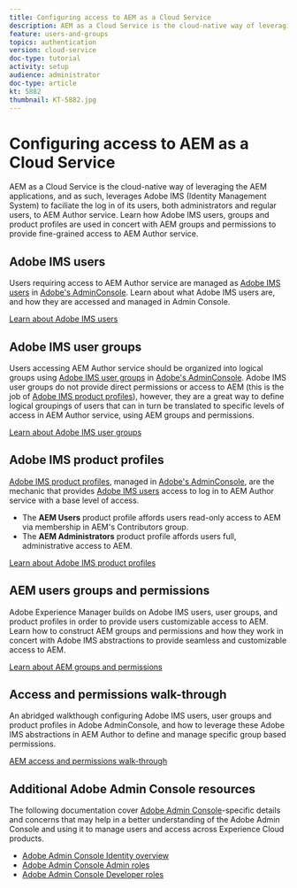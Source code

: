 ```yaml
---
title: Configuring access to AEM as a Cloud Service
description: AEM as a Cloud Service is the cloud-native way of leveraging the AEM applications, and as such, leverages Adobe IMS (Identity Management System) to faciliate the log in of users, both administrators and regular users, to AEM Author service. Learn how Adobe IMS users, user groups and product profiles are all used in conjunction with AEM groups and permissions to provide specific access to AEM Author.  
feature: users-and-groups
topics: authentication
version: cloud-service
doc-type: tutorial
activity: setup
audience: administrator
doc-type: article
kt: 5882
thumbnail: KT-5882.jpg
---
```


# Configuring access to AEM as a Cloud Service

AEM as a Cloud Service is the cloud-native way of leveraging the AEM applications, and as such, leverages Adobe IMS (Identity Management System) to faciliate the log in of its users, both administrators and regular users, to AEM Author service. Learn how Adobe IMS users, groups and product profiles are used in concert with AEM groups and permissions to provide fine-grained access to AEM Author service.  

## Adobe IMS users

Users requiring access to AEM Author service are managed as [Adobe IMS users](https://helpx.adobe.com/enterprise/using/set-up-identity.html) in [Adobe's AdminConsole](https://adminconsole.adobe.com). Learn about what Adobe IMS users are, and how they are accessed and managed in Admin Console.

[Learn about Adobe IMS users](./adobe-ims-users.md)

## Adobe IMS user groups

Users accessing AEM Author service should be organized into logical groups using [Adobe IMS user groups](https://helpx.adobe.com/enterprise/using/user-groups.html) in [Adobe's AdminConsole](https://adminconsole.adobe.com). Adobe IMS user groups do not provide direct permissions or access to AEM (this is the job of [Adobe IMS product profiles](#adobe-ims-product-profiles)), however, they are a great way to define logical groupings of users that can in turn be translated to specific levels of access in AEM Author service, using AEM groups and permissions.

[Learn about Adobe IMS user groups](./adobe-ims-user-groups.md)

## Adobe IMS product profiles

[Adobe IMS product profiles](https://helpx.adobe.com/enterprise/using/manage-permissions-and-roles.html), managed in [Adobe's AdminConsole](https://adminconsole.adobe.com), are the mechanic that provides [Adobe IMS users](#adobe-ims-users) access to log in to AEM Author service with a base level of access.

+ The __AEM Users__ product profile affords users read-only access to AEM via membership in AEM's Contributors group.
+ The __AEM Administrators__ product profile affords users full, administrative access to AEM.

[Learn about Adobe IMS product profiles](./adobe-ims-product-profiles.md)

## AEM users groups and permissions

Adobe Experience Manager builds on Adobe IMS users, user groups, and product profiles in order to provide users customizable access to AEM. Learn how to construct AEM groups and permissions and how they work in concert with Adobe IMS abstractions to provide seamless and customizable access to AEM.

[Learn about AEM groups and permissions](./aem-groups-and-permissions.md)

## Access and permissions walk-through

An abridged walkthough configuring Adobe IMS users, user groups and product profiles in Adobe AdminConsole, and how to leverage these Adobe IMS abstractions in AEM Author to define and manage specific group based permissions.

[AEM access and permissions walk-through](./walk-through.md)

## Additional Adobe Admin Console resources

The following documentation cover [Adobe Admin Console](https://adminconsole.adobe.com)-specific details and concerns that may help in a better understanding of the Adobe Admin Console and using it to manage users and access across Experience Cloud products.

+ [Adobe Admin Console Identity overview](https://helpx.adobe.com/enterprise/using/identity.html)
+ [Adobe Admin Console Admin roles](https://helpx.adobe.com/enterprise/using/admin-roles.html)
+ [Adobe Admin Console Developer roles](https://helpx.adobe.com/enterprise/using/manage-developers.html)